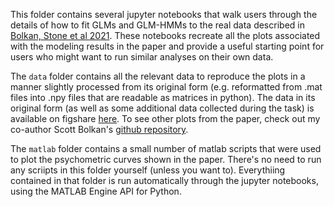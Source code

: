 This folder contains several jupyter notebooks that walk users through the details of how to fit GLMs and GLM-HMMs to the real data described in [Bolkan, Stone et al 2021](https://www.biorxiv.org/content/10.1101/2021.07.23.453573v1). These notebooks recreate all the plots associated with the modeling results in the paper and provide a useful starting point for users who might want to run similar analyses on their own data. 

The <code>data</code> folder contains all the relevant data to reproduce the plots in a manner slightly processed from its original form (e.g. reformatted from .mat files into .npy files that are readable as matrices in python). The data in its original form (as well as some additional data collected during the task) is available on figshare [here](https://figshare.com/search?q=10.6084%2Fm9.figshare.17299142). To see other plots from the paper, check out my co-author Scott Bolkan's [github repository](https://github.com/ssbolkan/BolkanStoneEtAl). 

The <code>matlab</code> folder contains a small number of matlab scripts that were used to plot the psychometric curves shown in the paper. There's no need to run any scriipts in this folder yourself (unless you want to). Everythiing contained in that folder is run automatically through the jupyter notebooks, using the MATLAB Engine API for Python. 